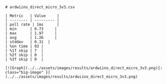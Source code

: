 
    # ardwiino_direct_micro_3v3.csv

    | Metric   | Value     |
    | -------- | --------- |
    | poll rate | 1ms      |
    | min      | 0.73     |
    | max      | 1.97     |
    | avg      | 1.26     |
    | stddev   | 0.31  |
    | %on time | 93 |
    | %1f skip | 7  |
    | %2f skip | 0  |
    | %3f skip | 0  |

    [![Graph](../../assets/images/results/ardwiino_direct_micro_3v3.png){: class="big-image" }](../../assets/images/results/ardwiino_direct_micro_3v3.png)

    